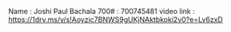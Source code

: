 Name : Joshi Paul Bachala 700# : 700745481
video link : https://1drv.ms/v/s!Aoyzic7BNWS9gUKjNAktbkoki2v0?e=Lv6zxD
